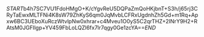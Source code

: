 $START$b4h7SC7VU1FdoHMgO+K/cYgvReU5DQPaZmQoHKjbnT+S3h/j65rj3CRyTaEwxMLTFNi4K8sW79ZhKyS6qm0JqMvbLCFRxUgdnhZh5Gd+m1Rq+Apxw6BC3UEboXuRczWtvlpNw0xhrar+c4Mveu1O0yS5C2qrTHZ+2INrY9H2+RAtsM0JGFIlgp+YV459FbLoLQZl6fx7lr7qgy0Ge1zcYA==$END$